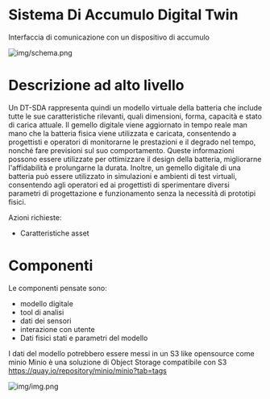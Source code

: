 # Sistema Di Accumulo Digital Twin

Interfaccia di comunicazione con un dispositivo di accumulo

![img/schema.png](img.png)

# Descrizione ad alto livello 

Un DT-SDA rappresenta quindi un modello virtuale della batteria 
che include tutte le sue caratteristiche rilevanti, quali dimensioni, forma, capacità e stato di carica attuale. 
Il gemello digitale viene aggiornato in tempo reale man mano che la batteria fisica viene utilizzata e caricata,
consentendo a progettisti e operatori di monitorarne le prestazioni e il degrado nel tempo, nonché fare previsioni
sul suo comportamento. Queste informazioni possono essere utilizzate per ottimizzare il design della batteria, 
migliorarne l'affidabilità e prolungarne la durata. Inoltre, un gemello digitale di una batteria può essere utilizzato 
in simulazioni e ambienti di test virtuali, consentendo agli operatori ed ai progettisti di sperimentare diversi
parametri di progettazione e funzionamento senza la necessità di prototipi fisici.

Azioni richieste:
-   Caratteristiche asset


# Componenti

Le componenti pensate sono:
-   modello digitale
- tool di analisi
- dati dei sensori
- interazione con utente
- Dati fisici stati e parametri del modello

I dati del modello potrebbero essere messi in un S3 like opensource come minio
Minio è una soluzione di Object Storage compatibile con S3
https://quay.io/repository/minio/minio?tab=tags


![img/img.png](img.png)